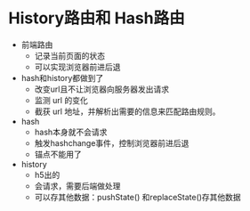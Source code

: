 # History路由和 Hash路由
- 前端路由
  - 记录当前页面的状态
  - 可以实现浏览器前进后退
- hash和history都做到了
  - 改变url且不让浏览器向服务器发出请求
  - 监测 url 的变化
  - 截获 url 地址，并解析出需要的信息来匹配路由规则。
- hash
  - hash本身就不会请求
  - 触发hashchange事件，控制浏览器前进后退
  - 锚点不能用了
- history
  - h5出的
  - 会请求，需要后端做处理
  - 可以存其他数据：pushState() 和replaceState()存其他数据
